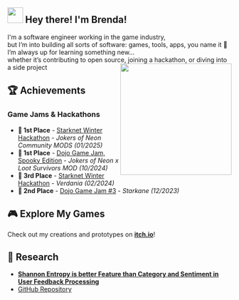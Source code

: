 ## <img src="https://media.giphy.com/media/hvRJCLFzcasrR4ia7z/giphy.gif" width="35"> Hey there! I'm Brenda!

I'm a software engineer working in the game industry,<br/> but I’m into building all sorts of software: games, tools, apps, you name it 🚀
<br/> I’m always up for learning something new... <br/> whether it’s contributing to open source, joining a hackathon, or diving into a side project
 <img src="https://i.pinimg.com/originals/7d/ec/c2/7decc2509100a6e8f68696e3319571a1.gif" width="250px" height="auto" align='right'/>

## 🏆 Achievements  
### Game Jams & Hackathons  
- **🥇 1st Place** - [Starknet Winter Hackathon](https://github.com/caravana-studio/jokers-of-neon-mods) - *Jokers of Neon Community MODS* *(01/2025)*
- **🥇 1st Place** - [Dojo Game Jam, Spooky Edition](https://github.com/caravana-studio/jokers-ls-mod-client) - *Jokers of Neon x Loot Survivors MOD* *(10/2024)*  
- **🥉 3rd Place** - [Starknet Winter Hackathon](https://github.com/amegakure-studio/verdania-unity) - *Verdania* *(02/2024)*
- **🥈 2nd Place** - [Dojo Game Jam #3](https://github.com/amegakure-studio/starkane-gameJam-unity) - *Starkane* *(12/2023)*  

## 🎮 Explore My Games  
Check out my creations and prototypes on **[itch.io](https://itch.io/profile/brendamareco)**!  

## 🔬 Research  
- [**Shannon Entropy is better Feature than Category and Sentiment in User Feedback Processing**](https://arxiv.org/abs/2409.12012)  
- [GitHub Repository](https://github.com/brendaamareco/thesis)
